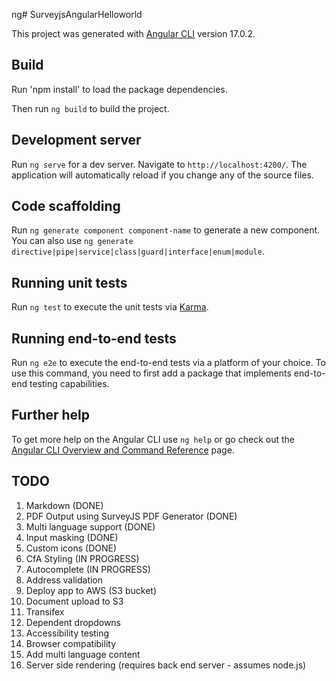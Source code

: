 ng# SurveyjsAngularHelloworld

This project was generated with [Angular CLI](https://github.com/angular/angular-cli) version 17.0.2.


## Build

Run 'npm install' to load the package dependencies.

Then run `ng build` to build the project. 

## Development server

Run `ng serve` for a dev server. Navigate to `http://localhost:4200/`. The application will automatically reload if you change any of the source files.

## Code scaffolding

Run `ng generate component component-name` to generate a new component. You can also use `ng generate directive|pipe|service|class|guard|interface|enum|module`.


## Running unit tests

Run `ng test` to execute the unit tests via [Karma](https://karma-runner.github.io).

## Running end-to-end tests

Run `ng e2e` to execute the end-to-end tests via a platform of your choice. To use this command, you need to first add a package that implements end-to-end testing capabilities.

## Further help

To get more help on the Angular CLI use `ng help` or go check out the [Angular CLI Overview and Command Reference](https://angular.io/cli) page.

## TODO

1. Markdown (DONE)
1. PDF Output using SurveyJS PDF Generator (DONE)
1. Multi language support (DONE)
1. Input masking (DONE)
1. Custom icons (DONE)
1. CfA Styling (IN PROGRESS)
1. Autocomplete (IN PROGRESS)
1. Address validation
1. Deploy app to AWS (S3 bucket)
1. Document upload to S3
1. Transifex
1. Dependent dropdowns
1. Accessibility testing
1. Browser compatibility
1. Add multi language content
1. Server side rendering (requires back end server - assumes node.js)
